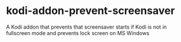 # kodi-addon-prevent-screensaver
A Kodi addon that prevents that screensaver starts if Kodi is not in fullscreen mode and prevents lock screen on MS Windows
